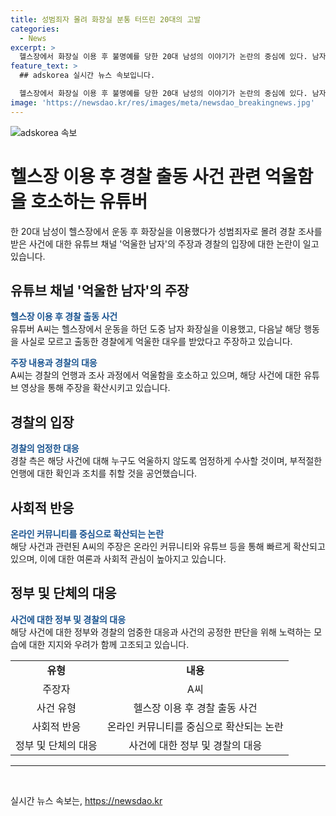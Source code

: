 ```yaml
---
title: 성범죄자 몰려 화장실 분통 터뜨린 20대의 고발
categories:
  - News
excerpt: >
  헬스장에서 화장실 이용 후 불명예를 당한 20대 남성의 이야기가 논란의 중심에 있다. 남자 화장실 이용 도중 여성의 신고를 받고 경찰 출동, 이에 대한 억울한 남자의 주장과 경찰의 입장이 대립하고 있다. 남성은 영상을 통해 자신의 억울함을 토로하고, 변호사는 사건을 동탄 여자 화장실 침입자 낙인 사건이라고 언급했다. 경찰은 객관적 증거를 기반으로 누구도 억울하지 않도록 엄정하게 수사할 것을 강조했다. 요약: 헬스장에서 화장실을 이용한 20대 남성이 성범죄자로 몰리는 사건. 억울한 남자의 주장과 경찰의 입장 대립, 변호사는 동탄 여자 화장실 침입자 낙인 사건이라 언급, 경찰은 엄정하게 수사할 것을 강조.
feature_text: >
  ## adskorea 실시간 뉴스 속보입니다.

  헬스장에서 화장실 이용 후 불명예를 당한 20대 남성의 이야기가 논란의 중심에 있다. 남자 화장실 이용 도중 여성의 신고를 받고 경찰 출동, 이에 대한 억울한 남자의 주장과 경찰의 입장이 대립하고 있다. 남성은 영상을 통해 자신의 억울함을 토로하고, 변호사는 사건을 동탄 여자 화장실 침입자 낙인 사건이라고 언급했다. 경찰은 객관적 증거를 기반으로 누구도 억울하지 않도록 엄정하게 수사할 것을 강조했다. 요약: 헬스장에서 화장실을 이용한 20대 남성이 성범죄자로 몰리는 사건. 억울한 남자의 주장과 경찰의 입장 대립, 변호사는 동탄 여자 화장실 침입자 낙인 사건이라 언급, 경찰은 엄정하게 수사할 것을 강조.
image: 'https://newsdao.kr/res/images/meta/newsdao_breakingnews.jpg'
---
```


<p><img src="https://newsdao.kr/res/images/meta/newsdao_breakingnews.jpg" alt="adskorea 속보" /></p>

<h1>헬스장 이용 후 경찰 출동 사건 관련 억울함을 호소하는 유튜버</h1>

<p data-ke-size="size16">한 20대 남성이 헬스장에서 운동 후 화장실을 이용했다가 성범죄자로 몰려 경찰 조사를 받은 사건에 대한 유튜브 채널 '억울한 남자'의 주장과 경찰의 입장에 대한 논란이 일고 있습니다.</p>

<h2 data-ke-size="size26">유튜브 채널 '억울한 남자'의 주장</h2>

<p><b><span style="color: #1a5490;">헬스장 이용 후 경찰 출동 사건</span></b><br>
유튜버 A씨는 헬스장에서 운동을 하던 도중 남자 화장실을 이용했고, 다음날 해당 행동을 사실로 모르고 출동한 경찰에게 억울한 대우를 받았다고 주장하고 있습니다.</p>

<p><b><span style="color: #1a5490;">주장 내용과 경찰의 대응</span></b><br>
A씨는 경찰의 언행과 조사 과정에서 억울함을 호소하고 있으며, 해당 사건에 대한 유튜브 영상을 통해 주장을 확산시키고 있습니다.</p>

<h2 data-ke-size="size26">경찰의 입장</h2>

<p><b><span style="color: #1a5490;">경찰의 엄정한 대응</span></b><br>
경찰 측은 해당 사건에 대해 누구도 억울하지 않도록 엄정하게 수사할 것이며, 부적절한 언행에 대한 확인과 조치를 취할 것을 공언했습니다.</p>

<h2 data-ke-size="size26">사회적 반응</h2>

<p><b><span style="color: #1a5490;">온라인 커뮤니티를 중심으로 확산되는 논란</span></b><br>
해당 사건과 관련된 A씨의 주장은 온라인 커뮤니티와 유튜브 등을 통해 빠르게 확산되고 있으며, 이에 대한 여론과 사회적 관심이 높아지고 있습니다.</p>

<h2 data-ke-size="size26">정부 및 단체의 대응</h2>

<p><b><span style="color: #1a5490;">사건에 대한 정부 및 경찰의 대응</span></b><br>
해당 사건에 대한 정부와 경찰의 엄중한 대응과 사건의 공정한 판단을 위해 노력하는 모습에 대한 지지와 우려가 함께 고조되고 있습니다.</p>

<table>
  <tr>
   <td style="text-align: center; height: 17px;"><b>유형</b></td>
   <td style="text-align: center; height: 17px;"><b>내용</b></td>
  </tr>
  <tr>
   <td style="text-align: center; height: 17px;">주장자</td>
   <td style="text-align: center; height: 17px;">A씨</td>
  </tr>
  <tr>
   <td style="text-align: center; height: 17px;">사건 유형</td>
   <td style="text-align: center; height: 17px;">헬스장 이용 후 경찰 출동 사건</td>
  </tr>
  <tr>
   <td style="text-align: center; height: 17px;">사회적 반응</td>
   <td style="text-align: center; height: 17px;">온라인 커뮤니티를 중심으로 확산되는 논란</td>
  </tr>
  <tr>
   <td style="text-align: center; height: 17px;">정부 및 단체의 대응</td>
   <td style="text-align: center; height: 17px;">사건에 대한 정부 및 경찰의 대응</td>
  </tr>
</table>

<hr>

<p data-ke-size="size16">&nbsp;</p>
실시간 뉴스 속보는, <a href="https://newsdao.kr" rel="dofollow">https://newsdao.kr</a>


